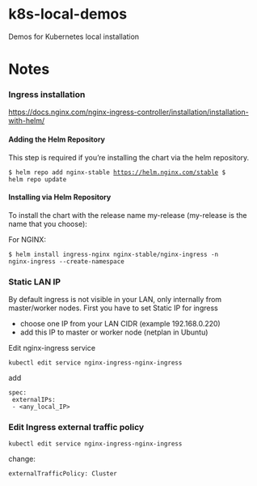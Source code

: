 # k8s-local-demos
Demos for Kubernetes local installation

# Notes

### Ingress installation

https://docs.nginx.com/nginx-ingress-controller/installation/installation-with-helm/

#### Adding the Helm Repository

This step is required if you’re installing the chart via the helm repository.

<code>$ helm repo add nginx-stable https://helm.nginx.com/stable
$ helm repo update</code>

#### Installing via Helm Repository

To install the chart with the release name my-release (my-release is the name that you choose):

For NGINX:

<code>$ helm install ingress-nginx nginx-stable/nginx-ingress -n nginx-ingress --create-namespace</code>


### Static LAN IP
By default ingress is not visible in your LAN, only internally from master/worker nodes.
First you have to set Static IP for ingress  

 - choose one IP from your LAN CIDR (example 192.168.0.220)
 - add this IP to master or worker node (netplan in Ubuntu)

Edit nginx-ingress service

    kubectl edit service nginx-ingress-nginx-ingress

 add

    spec:
     externalIPs:
     - <any_local_IP>

### Edit Ingress external traffic policy

    kubectl edit service nginx-ingress-nginx-ingress
change:

    externalTrafficPolicy: Cluster


